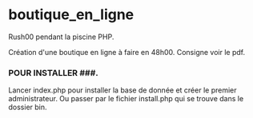 # boutique_en_ligne
Rush00 pendant la piscine PHP.

Création d'une boutique en ligne à faire en 48h00.
Consigne voir le pdf.

###   POUR INSTALLER    ###.
Lancer index.php pour installer la base de donnée et créer le premier administrateur.
Ou passer par le fichier install.php qui se trouve dans le dossier bin.
